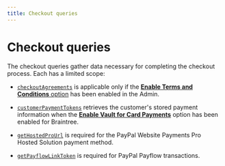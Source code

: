 ```yaml
---
title: Checkout queries
---
```


# Checkout queries

The checkout queries gather data necessary for completing the checkout process. Each has a limited scope:

*  [`checkoutAgreements`](agreements.md) is applicable only if the [**Enable Terms and Conditions** option](https://experienceleague.adobe.com/docs/commerce-admin/stores-sales/point-of-purchase/checkout/checkout-process.html) has been enabled in the Admin.

*  [`customerPaymentTokens`](customer-payment-tokens.md) retrieves the customer's stored payment information when the [**Enable Vault for Card Payments**](https://experienceleague.adobe.com/docs/commerce-admin/config/sales/payment-methods/braintree.html) option has been enabled for Braintree.

*  [`getHostedProUrl`](get-hosted-pro-url.md) is required for the PayPal Website Payments Pro Hosted Solution payment method.

*  [`getPayflowLinkToken`](get-payflow-link-token.md) is required for PayPal Payflow transactions.
